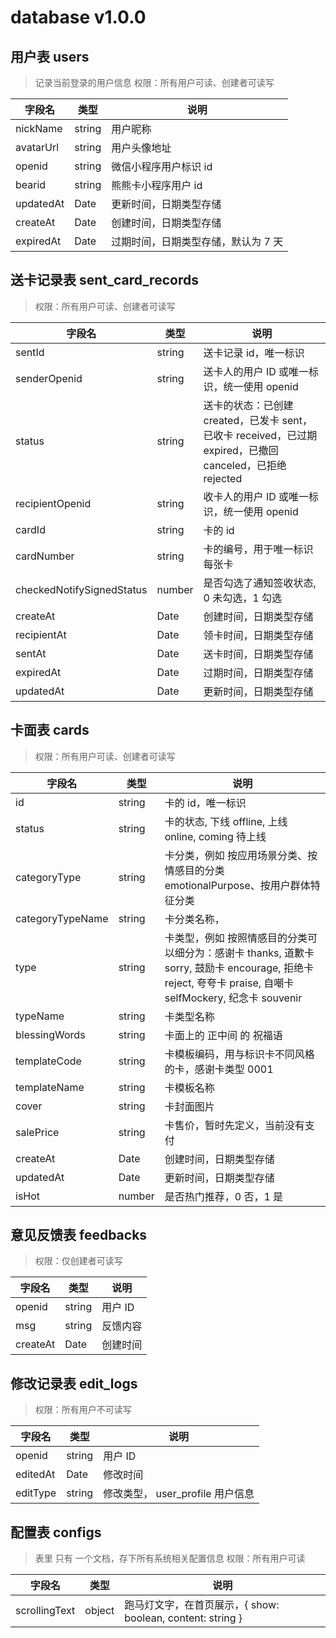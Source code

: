 # database v1.0.0

## 用户表 users

> 记录当前登录的用户信息
> 权限：所有用户可读、创建者可读写

| 字段名    | 类型   | 说明                                |
| --------- | ------ | ----------------------------------- |
| nickName  | string | 用户昵称                            |
| avatarUrl | string | 用户头像地址                        |
| openid    | string | 微信小程序用户标识 id               |
| bearid    | string | 熊熊卡小程序用户 id                 |
| updatedAt | Date   | 更新时间，日期类型存储              |
| createAt  | Date   | 创建时间，日期类型存储              |
| expiredAt | Date   | 过期时间，日期类型存储，默认为 7 天 |

## 送卡记录表 sent_card_records

> 权限：所有用户可读、创建者可读写

| 字段名                    | 类型   | 说明                                                                                                       |
| ------------------------- | ------ | ---------------------------------------------------------------------------------------------------------- |
| sentId                    | string | 送卡记录 id，唯一标识                                                                                      |
| senderOpenid              | string | 送卡人的用户 ID 或唯一标识，统一使用 openid                                                                |
| status                    | string | 送卡的状态：已创建 created，已发卡 sent，已收卡 received，已过期 expired，已撤回 canceled，已拒绝 rejected |
| recipientOpenid           | string | 收卡人的用户 ID 或唯一标识，统一使用 openid                                                                |
| cardId                    | string | 卡的 id                                                                                                    |
| cardNumber                | string | 卡的编号，用于唯一标识每张卡                                                                               |
| checkedNotifySignedStatus | number | 是否勾选了通知签收状态, 0 未勾选，1 勾选                                                                   |
| createAt                  | Date   | 创建时间，日期类型存储                                                                                     |
| recipientAt               | Date   | 领卡时间，日期类型存储                                                                                     |
| sentAt                    | Date   | 送卡时间，日期类型存储                                                                                     |
| expiredAt                 | Date   | 过期时间，日期类型存储                                                                                     |
| updatedAt                 | Date   | 更新时间，日期类型存储                                                                                     |

## 卡面表 cards

> 权限：所有用户可读、创建者可读写

| 字段名           | 类型   | 说明                                                                                                                                                      |
| ---------------- | ------ | --------------------------------------------------------------------------------------------------------------------------------------------------------- |
| id               | string | 卡的 id，唯一标识                                                                                                                                         |
| status           | string | 卡的状态, 下线 offline, 上线 online, coming 待上线                                                                                                        |
| categoryType     | string | 卡分类，例如 按应用场景分类、按情感目的分类 emotionalPurpose、按用户群体特征分类                                                                          |
| categoryTypeName | string | 卡分类名称，                                                                                                                                              |
| type             | string | 卡类型，例如 按照情感目的分类可以细分为：感谢卡 thanks, 道歉卡 sorry, 鼓励卡 encourage, 拒绝卡 reject, 夸夸卡 praise, 自嘲卡 selfMockery, 纪念卡 souvenir |
| typeName         | string | 卡类型名称                                                                                                                                                |
| blessingWords    | string | 卡面上的 正中间 的 祝福语                                                                                                                                 |
| templateCode     | string | 卡模板编码，用与标识卡不同风格的卡，感谢卡类型 0001                                                                                                       |
| templateName     | string | 卡模板名称                                                                                                                                                |
| cover            | string | 卡封面图片                                                                                                                                                |
| salePrice        | string | 卡售价，暂时先定义，当前没有支付                                                                                                                          |
| createAt         | Date   | 创建时间，日期类型存储                                                                                                                                    |
| updatedAt        | Date   | 更新时间，日期类型存储                                                                                                                                    |
| isHot            | number | 是否热门推荐，0 否，1 是                                                                                                                                  |

## 意见反馈表 feedbacks

> 权限：仅创建者可读写

| 字段名   | 类型   | 说明     |
| -------- | ------ | -------- |
| openid   | string | 用户 ID  |
| msg      | string | 反馈内容 |
| createAt | Date   | 创建时间 |

## 修改记录表 edit_logs

> 权限：所有用户不可读写

| 字段名   | 类型   | 说明                             |
| -------- | ------ | -------------------------------- |
| openid   | string | 用户 ID                          |
| editedAt | Date   | 修改时间                         |
| editType | string | 修改类型， user_profile 用户信息 |

## 配置表 configs

> 表里 只有 一个文档，存下所有系统相关配置信息
> 权限：所有用户可读

| 字段名        | 类型   | 说明                                                       |
| ------------- | ------ | ---------------------------------------------------------- |
| scrollingText | object | 跑马灯文字，在首页展示，{ show: boolean, content: string } |
